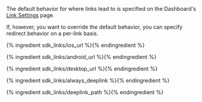 
The default behavior for where links lead to is specified on the Dashboard's [Link Settings](https://dashboard.branch.io/#/settings/link) page.

If, however, you want to override the default behavior, you can specify redirect behavior on a per-link basis.


{% ingredient sdk_links/ios_url %}{% endingredient %}

{% ingredient sdk_links/android_url %}{% endingredient %}

{% ingredient sdk_links/desktop_url %}{% endingredient %}

{% ingredient sdk_links/always_deeplink %}{% endingredient %}

{% ingredient sdk_links/deeplink_path %}{% endingredient %}
